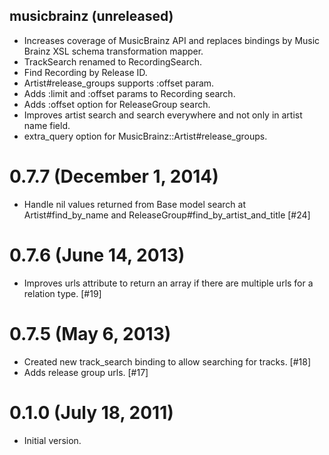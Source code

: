 ## musicbrainz (unreleased) ##

*   Increases coverage of MusicBrainz API and replaces bindings by Music Brainz XSL schema transformation mapper.
*   TrackSearch renamed to RecordingSearch.
*   Find Recording by Release ID.
*   Artist#release_groups supports :offset param.
*   Adds :limit and :offset params to Recording search.
*   Adds :offset option for ReleaseGroup search.
*   Improves artist search and search everywhere and not only in artist name field.
*   extra_query option for MusicBrainz::Artist#release_groups.

# 0.7.7 (December 1, 2014) ##

*   Handle nil values returned from Base model search at Artist#find_by_name and ReleaseGroup#find_by_artist_and_title [#24]

# 0.7.6 (June 14, 2013) ##

*   Improves urls attribute to return an array if there are multiple urls for a relation type. [#19]

# 0.7.5 (May 6, 2013) ##

*   Created new track_search binding to allow searching for tracks. [#18]
*   Adds release group urls. [#17]

# 0.1.0 (July 18, 2011) ##

*   Initial version.
